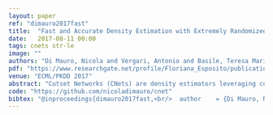 ```yaml
---
layout: paper
ref: "dimauro2017fast"
title:  "Fast and Accurate Density Estimation with Extremely Randomized Cutset Networks"
date:   2017-08-11 00:00
tags: cnets str-le
image: ""
authors: "Di Mauro, Nicola and Vergari, Antonio and Basile, Teresa Maria Altomare and Esposito, Floriana"
pdf: "https://www.researchgate.net/profile/Floriana_Esposito/publication/322126866_Fast_and_Accurate_Density_Estimation_with_Extremely_Randomized_Cutset_Networks/links/5afd614a458515e9a5acc857/Fast-and-Accurate-Density-Estimation-with-Extremely-Randomized-Cutset-Networks.pdf"
venue: "ECML/PKDD 2017"
abstract: "Cutset Networks (CNets) are density estimators leveraging context-specific independencies recently introduced to provide exact inference in polynomial time. Learning a CNet is done by firstly building a weighted probabilistic OR tree and then estimating tractable distributions as its leaves. Specifically, selecting an optimal OR split node requires cubic time in the number of the data features, and even approximate heuristics still scale in quadratic time. We introduce Extremely Randomized Cutset Networks (XCNets), CNets whose OR tree is learned by performing random conditioning. This simple yet surprisingly effective approach reduces the complexity of OR node selection to constant time. While the likelihood of an XCNet is slightly worse than an optimally learned CNet, ensembles of XCNets outperform state-of-the-art density estimators on a series of standard benchmark datasets, yet employing only a fraction of the time needed to learn the competitors. Code and data related to this chapter are available at: https://github.com/nicoladimauro/cnet."
code: "https://github.com/nicoladimauro/cnet"
bibtex: "@inproceedings{dimauro2017fast,<br/>  author    = {Di Mauro, Nicola and Vergari, Antonio and Maria Altomare Basile, Teresa and Esposito, Floriana},<br/>  title     = {Fast and Accurate Density Estimation with Extremely Randomized Cutset<br/>               Networks},<br/>  booktitle = {{ECML/PKDD} {(1)}},<br/>  series    = {Lecture Notes in Computer Science},<br/>  volume    = {10534},<br/>  pages     = {203--219},<br/>  publisher = {Springer},<br/>  year      = {2017}<br/>}"
---
```

